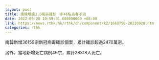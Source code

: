 ```yaml
---
layout: post
title: 南韓增逾3.6萬宗確診　多46名患者不治
date: 2022-09-28 10:59:01.000000000 +08:00
link: https://news.rthk.hk/rthk/ch/component/k2/1668750-20220928.htm
categories: rthk
---
```


南韓新增36159宗新冠病毒確診個案，累計確診超過2470萬宗。

另外，當地新增死亡病例46宗，累計28318人死亡。
